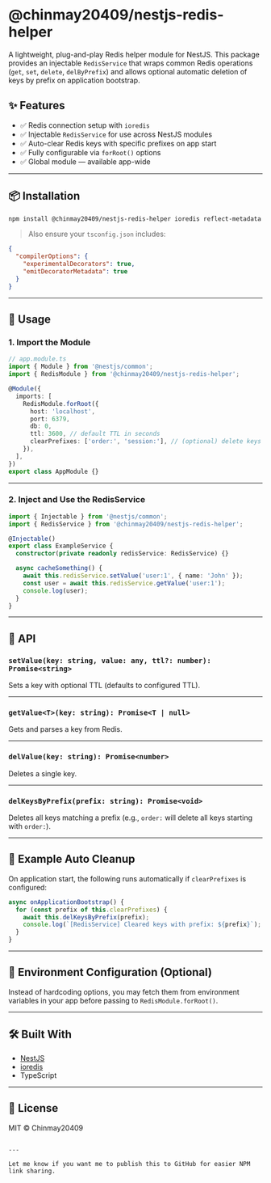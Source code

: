 
# @chinmay20409/nestjs-redis-helper

A lightweight, plug-and-play Redis helper module for NestJS. This package provides an injectable `RedisService` that wraps common Redis operations (`get`, `set`, `delete`, `delByPrefix`) and allows optional automatic deletion of keys by prefix on application bootstrap.

## ✨ Features

- ✅ Redis connection setup with `ioredis`
- ✅ Injectable `RedisService` for use across NestJS modules
- ✅ Auto-clear Redis keys with specific prefixes on app start
- ✅ Fully configurable via `forRoot()` options
- ✅ Global module — available app-wide

---

## 📦 Installation

```bash
npm install @chinmay20409/nestjs-redis-helper ioredis reflect-metadata
````

> Also ensure your `tsconfig.json` includes:

```json
{
  "compilerOptions": {
    "experimentalDecorators": true,
    "emitDecoratorMetadata": true
  }
}
```

---

## 🚀 Usage

### 1. **Import the Module**

```ts
// app.module.ts
import { Module } from '@nestjs/common';
import { RedisModule } from '@chinmay20409/nestjs-redis-helper';

@Module({
  imports: [
    RedisModule.forRoot({
      host: 'localhost',
      port: 6379,
      db: 0,
      ttl: 3600, // default TTL in seconds
      clearPrefixes: ['order:', 'session:'], // (optional) delete keys starting with these prefixes on app start
    }),
  ],
})
export class AppModule {}
```

---

### 2. **Inject and Use the RedisService**

```ts
import { Injectable } from '@nestjs/common';
import { RedisService } from '@chinmay20409/nestjs-redis-helper';

@Injectable()
export class ExampleService {
  constructor(private readonly redisService: RedisService) {}

  async cacheSomething() {
    await this.redisService.setValue('user:1', { name: 'John' });
    const user = await this.redisService.getValue('user:1');
    console.log(user);
  }
}
```

---

## 🔧 API

### `setValue(key: string, value: any, ttl?: number): Promise<string>`

Sets a key with optional TTL (defaults to configured TTL).

---

### `getValue<T>(key: string): Promise<T | null>`

Gets and parses a key from Redis.

---

### `delValue(key: string): Promise<number>`

Deletes a single key.

---

### `delKeysByPrefix(prefix: string): Promise<void>`

Deletes all keys matching a prefix (e.g., `order:` will delete all keys starting with `order:`).

---

## 🧪 Example Auto Cleanup

On application start, the following runs automatically if `clearPrefixes` is configured:

```ts
async onApplicationBootstrap() {
  for (const prefix of this.clearPrefixes) {
    await this.delKeysByPrefix(prefix);
    console.log(`[RedisService] Cleared keys with prefix: ${prefix}`);
  }
}
```

---

## 🔐 Environment Configuration (Optional)

Instead of hardcoding options, you may fetch them from environment variables in your app before passing to `RedisModule.forRoot()`.

---

## 🛠 Built With

* [NestJS](https://nestjs.com/)
* [ioredis](https://github.com/luin/ioredis)
* TypeScript

---

## 📝 License

MIT © Chinmay20409

```

---

Let me know if you want me to publish this to GitHub for easier NPM link sharing.
```
